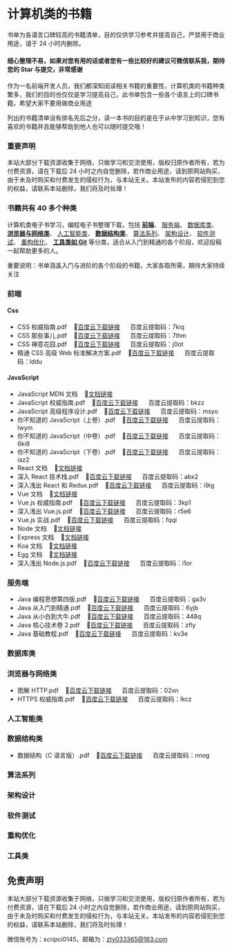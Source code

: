 # 计算机类的书籍

书单为各语言口碑较高的书籍清单，目的仅供学习参考并提高自己，严禁用于商业用途，请于 24 小时内删除。

#### 细心整理不易，如果对您有用的话或者您有一些比较好的建议可微信联系我，期待您的 Star 与提交，非常感谢

作为一名前端开发人员，我们都深知阅读相关书籍的重要性，计算机类的书籍种类繁多，我们的目的也仅仅是学习提高自己，此书单包含一些各个语言上的口碑书籍，希望大家不要用做商业用途

列出的书籍清单没有排名先后之分，读一本书的目的是在于从中学习到知识，您有喜欢的书籍并且能够帮助到他人也可以随时提交哦！

### 重要声明

本站大部分下载资源收集于网络，只做学习和交流使用，版权归原作者所有，若为付费资源，请在下载后 24 小时之内自觉删除，若作商业用途，请到原网站购买，由于未及时购买和付费发生的侵权行为，与本站无关。本站发布的内容若侵犯到您的权益，请联系本站删除，我们将及时处理！

### 书籍共有 40 多个种类

计算机类电子书学习，编程电子书整理下载，包括
[**前端**](https://github.com/itzty-1207/e-books#前端)、
[服务端](https://github.com/itzty-1207/e-books#服务端)、
[数据库类](https://github.com/itzty-1207/e-books#数据库类)、
[**浏览器与网络类**](https://github.com/itzty-1207/e-books#浏览器与网络类)、
[人工智能类](https://github.com/itzty-1207/e-books#人工智能类)、
[**数据结构类**](https://github.com/itzty-1207/e-books#数据结构类)、
[算法系列](https://github.com/itzty-1207/e-books#算法系列)、
[架构设计](https://github.com/itzty-1207/e-books#架构设计)、
[软件测试](https://github.com/itzty-1207/e-books#软件测试)、
[重构优化](https://github.com/itzty-1207/e-books#重构优化)、
[**工具类如 Git**](https://github.com/itzty-1207/e-books#工具类)
等分类，适合从入门到精通的各个阶段，欢迎投稿一起帮助更多的人。

重要说明：书单涵盖入门与进阶的各个阶段的书籍，大家各取所需，期待大家持续关注

### 前端

#### Css

- CSS 权威指南.pdf&nbsp;&nbsp;&nbsp;&nbsp;🧀[百度云下载链接](https://pan.baidu.com/s/1-fCcMQv4kLtBORYset2kyQ)&nbsp;&nbsp;&nbsp;&nbsp;&nbsp;&nbsp;百度云提取码：7kiq
- CSS 那些事儿.pdf&nbsp;&nbsp;&nbsp;&nbsp;🧀[百度云下载链接](https://pan.baidu.com/s/1KzWHjqzY7VGK_AaOClWJbA)&nbsp;&nbsp;&nbsp;&nbsp;&nbsp;&nbsp;百度云提取码：7lhm
- CSS 禅意花园.pdf&nbsp;&nbsp;&nbsp;&nbsp;🧀[百度云下载链接](https://pan.baidu.com/s/12cywJukd3ANwuyVogjUnXg)&nbsp;&nbsp;&nbsp;&nbsp;&nbsp;&nbsp;百度云提取码：j0ot
- 精通 CSS 高级 Web 标准解决方案.pdf&nbsp;&nbsp;&nbsp;&nbsp;🧀[百度云下载链接](https://pan.baidu.com/s/1j35lmHGID9f5vOHEs6qS_w)&nbsp;&nbsp;&nbsp;&nbsp;&nbsp;&nbsp;百度云提取码：lddu

#### JavaScript

- JavaScript MDN 文档&nbsp;&nbsp;&nbsp;&nbsp;🧀[文档链接](https://developer.mozilla.org/zh-CN)
- JavaScript 权威指南.pdf&nbsp;&nbsp;&nbsp;&nbsp;🧀[百度云下载链接](https://pan.baidu.com/s/1ZkAO6gUkFhUzFdMbEzDYJQ)&nbsp;&nbsp;&nbsp;&nbsp;&nbsp;&nbsp;百度云提取码：bkzz
- JavaScript 高级程序设计.pdf&nbsp;&nbsp;&nbsp;&nbsp;🧀[百度云下载链接](https://pan.baidu.com/s/1uGbQPSCGfslLQf6yQfWtGQ)&nbsp;&nbsp;&nbsp;&nbsp;&nbsp;&nbsp;百度云提取码：msyo
- 你不知道的 JavaScript（上卷）.pdf&nbsp;&nbsp;&nbsp;&nbsp;🧀[百度云下载链接](https://pan.baidu.com/s/1l7EKx3Zl72hPpXd9yTvXzg)&nbsp;&nbsp;&nbsp;&nbsp;&nbsp;&nbsp;百度云提取码：lwym
- 你不知道的 JavaScript（中卷）.pdf&nbsp;&nbsp;&nbsp;&nbsp;🧀[百度云下载链接](https://pan.baidu.com/s/1C0wv6wBfQD_VUSK7eo38kg)&nbsp;&nbsp;&nbsp;&nbsp;&nbsp;&nbsp;百度云提取码：6ki8
- 你不知道的 JavaScript（下卷）.pdf&nbsp;&nbsp;&nbsp;&nbsp;🧀[百度云下载链接](https://pan.baidu.com/s/1KUSkwfPyvxD_gLv3vj8ZLg)&nbsp;&nbsp;&nbsp;&nbsp;&nbsp;&nbsp;百度云提取码：iaz2
- React 文档&nbsp;&nbsp;&nbsp;&nbsp;🧀[文档链接](https://react.docschina.org/docs/getting-started.html)
- 深入 React 技术栈.pdf&nbsp;&nbsp;&nbsp;&nbsp;🧀[百度云下载链接](https://pan.baidu.com/s/1Tg0D60ccte4JbrLo0Cw7Eg)&nbsp;&nbsp;&nbsp;&nbsp;&nbsp;&nbsp;百度云提取码：abx2
- 深入浅出 React 和 Redux.pdf&nbsp;&nbsp;&nbsp;&nbsp;🧀[百度云下载链接](https://pan.baidu.com/s/12H84ezDMlPPrHiQWJc5F9Q)&nbsp;&nbsp;&nbsp;&nbsp;&nbsp;&nbsp;百度云提取码：i9ig
- Vue 文档&nbsp;&nbsp;&nbsp;&nbsp;🧀[文档链接](https://cn.vuejs.org/guide/introduction.html)
- Vue.js 权威指南.pdf&nbsp;&nbsp;&nbsp;&nbsp;🧀[百度云下载链接](https://pan.baidu.com/s/1mUltZYXQTjXu_ySQwg1bvg)&nbsp;&nbsp;&nbsp;&nbsp;&nbsp;&nbsp;百度云提取码：3kp1
- 深入浅出 Vue.js.pdf&nbsp;&nbsp;&nbsp;&nbsp;🧀[百度云下载链接](https://pan.baidu.com/s/1bNk2m1FMJ4oYC6pniogo_A)&nbsp;&nbsp;&nbsp;&nbsp;&nbsp;&nbsp;百度云提取码：r5e6
- Vue.js 实战.pdf&nbsp;&nbsp;&nbsp;&nbsp;🧀[百度云下载链接](https://pan.baidu.com/s/1J5ihooCdH1brcGv_MEkVOA)&nbsp;&nbsp;&nbsp;&nbsp;&nbsp;&nbsp;百度云提取码：fqqi
- Node 文档&nbsp;&nbsp;&nbsp;&nbsp;🧀[文档链接](http://nodejs.p2hp.com/learn)
- Express 文档&nbsp;&nbsp;&nbsp;&nbsp;🧀[文档链接](https://www.expressjs.com.cn/)
- Koa 文档&nbsp;&nbsp;&nbsp;&nbsp;🧀[文档链接](https://www.koajs.com.cn/)
- Egg 文档&nbsp;&nbsp;&nbsp;&nbsp;🧀[文档链接](https://www.eggjs.org/zh-CN)
- 深入浅出 Node.js.pdf&nbsp;&nbsp;&nbsp;&nbsp;🧀[百度云下载链接](https://pan.baidu.com/s/1GZ-fPaoqpjEejh_H3u-k5w)&nbsp;&nbsp;&nbsp;&nbsp;&nbsp;&nbsp;百度云提取码：i1or

### 服务端

- Java 编程思想第四版.pdf&nbsp;&nbsp;&nbsp;&nbsp;🧀[百度云下载链接](https://pan.baidu.com/s/1DahjCESp05NM8_5qzVQKCw)&nbsp;&nbsp;&nbsp;&nbsp;&nbsp;&nbsp;百度云提取码：ga3v
- Java 从入门到精通.pdf&nbsp;&nbsp;&nbsp;&nbsp;🧀[百度云下载链接](https://pan.baidu.com/s/1HqG70sWhsu9K7iJD5SnXuA)&nbsp;&nbsp;&nbsp;&nbsp;&nbsp;&nbsp;百度云提取码：6yjb
- Java 从小白到大牛.pdf&nbsp;&nbsp;&nbsp;&nbsp;🧀[百度云下载链接](https://pan.baidu.com/s/19jp1LVgj1iA6d4SyfwGokA)&nbsp;&nbsp;&nbsp;&nbsp;&nbsp;&nbsp;百度云提取码：448q
- Java 核心技术卷 2.pdf&nbsp;&nbsp;&nbsp;&nbsp;🧀[百度云下载链接](https://pan.baidu.com/s/1FukINsZYXB7WXSodgpf9KQ)&nbsp;&nbsp;&nbsp;&nbsp;&nbsp;&nbsp;百度云提取码：zfly
- Java 基础教程.pdf&nbsp;&nbsp;&nbsp;&nbsp;🧀[百度云下载链接](https://pan.baidu.com/s/1moYbBlnEh3TlSEtWNvEuhw)&nbsp;&nbsp;&nbsp;&nbsp;&nbsp;&nbsp;百度云提取码：kv3e

### 数据库类

### 浏览器与网络类

- 图解 HTTP.pdf&nbsp;&nbsp;&nbsp;&nbsp;🧀[百度云下载链接](https://pan.baidu.com/s/1hHeUCmSDi4vj43ujt5k0HA)&nbsp;&nbsp;&nbsp;&nbsp;&nbsp;&nbsp;百度云提取码：02xn
- HTTPS 权威指南.pdf&nbsp;&nbsp;&nbsp;&nbsp;🧀[百度云下载链接](https://pan.baidu.com/s/18rKHk4F04oMO3P87OivR4Q)&nbsp;&nbsp;&nbsp;&nbsp;&nbsp;&nbsp;百度云提取码：lkcz

### 人工智能类

### 数据结构类

- 数据结构（C 语言版）.pdf&nbsp;&nbsp;&nbsp;&nbsp;🧀[百度云下载链接](https://pan.baidu.com/s/1CcrzLyQF3VCykDQKYrUlqQ)&nbsp;&nbsp;&nbsp;&nbsp;&nbsp;&nbsp;百度云提取码：nnog

### 算法系列

### 架构设计

### 软件测试

### 重构优化

### 工具类

## 免责声明

本站大部分下载资源收集于网络，只做学习和交流使用，版权归原作者所有，若为付费资源，请在下载后 24 小时之内自觉删除，若作商业用途，请到原网站购买，由于未及时购买和付费发生的侵权行为，与本站无关。本站发布的内容若侵犯到您的权益，请联系本站删除，我们将及时处理！

微信账号为：scripci0145，邮箱为：zty033365@163.com
